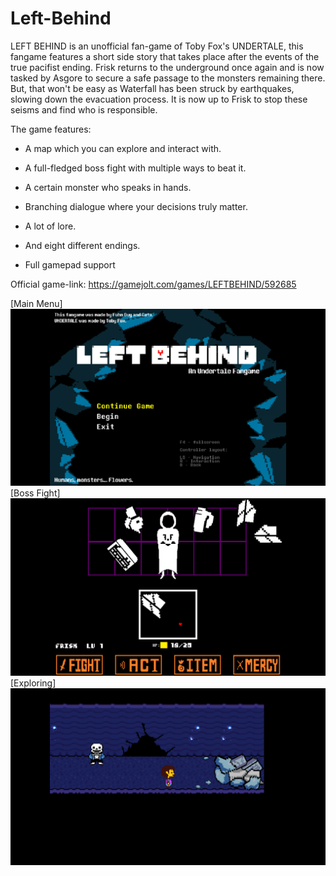 # Left-Behind

LEFT BEHIND is an unofficial fan-game of Toby Fox's UNDERTALE, this fangame features a short side story that takes place after the events of the true pacifist ending. Frisk returns to the underground once again and is now tasked by Asgore to secure a safe passage to the monsters remaining there. But, that won't be easy as Waterfall has been struck by earthquakes, slowing down the evacuation process. It is now up to Frisk to stop these seisms and find who is responsible.

The game features:

- A map which you can explore and interact with.

- A full-fledged boss fight with multiple ways to beat it.

- A certain monster who speaks in hands.

- Branching dialogue where your decisions truly matter.

- A lot of lore.

- And eight different endings.

- Full gamepad support

Official game-link: https://gamejolt.com/games/LEFTBEHIND/592685

[Main Menu]
![Main Menu](1.png)
[Boss Fight]
![Exploring](2.png)
[Exploring]
![Boss Fight](3.png)
